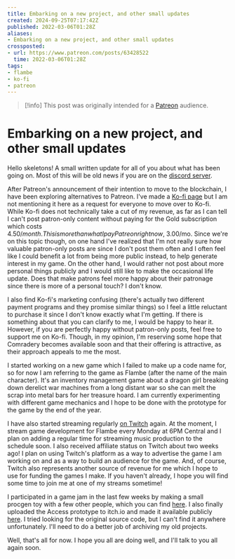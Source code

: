 ```yaml
---
title: Embarking on a new project, and other small updates
created: 2024-09-25T07:17:42Z
published: 2022-03-06T01:28Z
aliases:
- Embarking on a new project, and other small updates
crossposted:
- url: https://www.patreon.com/posts/63428522
  time: 2022-03-06T01:28Z
tags:
- flambe
- ko-fi
- patreon
---
```


> [!info]
> This post was originally intended for a [Patreon](../tags/patreon.md) audience.

# Embarking on a new project, and other small updates

Hello skeletons! A small written update for all of you about what has been going on. Most of this will be old news if you are on the [discord server](https://discord.gg/arqFQVt).

After Patreon's announcement of their intention to move to the blockchain, I have been exploring alternatives to Patreon. I've made a [Ko-fi page](https://ko-fi.com/exodrifter) but I am not mentioning it here as a request for everyone to move over to Ko-fi. While Ko-fi does not technically take a cut of my revenue, as far as I can tell I can't post patron-only content without paying for the Gold subscription which costs $4.50/month. This is more than what I pay Patreon right now, ~$3.00/mo. Since we're on this topic though, on one hand I've realized that I'm not really sure how valuable patron-only posts are since I don't post them often and I often feel like I could benefit a lot from being more public instead, to help generate interest in my game. On the other hand, I would rather not post about more personal things publicly and I would still like to make the occasional life update. Does that make patrons feel more happy about their patronage since there is more of a personal touch? I don't know.

I also find Ko-fi's marketing confusing (there's actually two different payment programs and they promise similar things) so I feel a little reluctant to purchase it since I don't know exactly what I'm getting. If there is something about that you can clarify to me, I would be happy to hear it. However, if you are perfectly happy without patron-only posts, feel free to support me on Ko-fi. Though, in my opinion, I'm reserving some hope that Comradery becomes available soon and that their offering is attractive, as their approach appeals to me the most.

I started working on a new game which I failed to make up a code name for, so for now I am referring to the game as Flambe (after the name of the main character). It's an inventory management game about a dragon girl breaking down derelict war machines from a long distant war so she can melt the scrap into metal bars for her treasure hoard. I am currently experimenting with different game mechanics and I hope to be done with the prototype for the game by the end of the year.

I have also started streaming regularly [on Twitch](https://www.twitch.tv/exodrifter_) again. At the moment, I stream game development for Flambe every Monday at 6PM Central and I plan on adding a regular time for streaming music production to the schedule soon. I also received affiliate status on Twitch about two weeks ago! I plan on using Twitch's platform as a way to advertise the game I am working on and as a way to build an audience for the game. And, of course, Twitch also represents another source of revenue for me which I hope to use for funding the games I make. If you haven't already, I hope you will find some time to join me at one of my streams sometime!

I participated in a game jam in the last few weeks by making a small procgen toy with a few other people, which you can find [here](https://exodrifter.itch.io/cozy-jam-2022). I also finally uploaded the Access prototype to itch.io and made it available publicly [here](https://exodrifter.itch.io/access). I tried looking for the original source code, but I can't find it anywhere unfortunately. I'll need to do a better job of archiving my old projects.

Well, that's all for now. I hope you all are doing well, and I'll talk to you all again soon.
